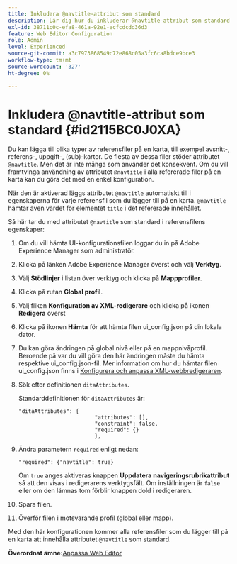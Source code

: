 ```yaml
---
title: Inkludera @navtitle-attribut som standard
description: Lär dig hur du inkluderar @navtitle-attribut som standard
exl-id: 38711c0c-efa8-461a-92e1-ecfcdcdd36d3
feature: Web Editor Configuration
role: Admin
level: Experienced
source-git-commit: a3c7973868549c72e868c05a3fc6ca8bdce9bce3
workflow-type: tm+mt
source-wordcount: '327'
ht-degree: 0%

---
```


# Inkludera @navtitle-attribut som standard {#id2115BC0J0XA}

Du kan lägga till olika typer av referensfiler på en karta, till exempel avsnitt-, referens-, uppgift-, \(sub\)-kartor. De flesta av dessa filer stöder attributet `@navtitle`. Men det är inte många som använder det konsekvent. Om du vill framtvinga användning av attributet `@navtitle` i alla refererade filer på en karta kan du göra det med en enkel konfiguration.

När den är aktiverad läggs attributet `@navtitle` automatiskt till i egenskaperna för varje referensfil som du lägger till på en karta. `@navtitle` hämtar även värdet för elementet `title` i det refererade innehållet.

Så här tar du med attributet `@navtitle` som standard i referensfilens egenskaper:

1. Om du vill hämta UI-konfigurationsfilen loggar du in på Adobe Experience Manager som administratör.

1. Klicka på länken Adobe Experience Manager överst och välj **Verktyg**.
1. Välj **Stödlinjer** i listan över verktyg och klicka på **Mappprofiler**.
1. Klicka på rutan **Global profil**.
1. Välj fliken **Konfiguration av XML-redigerare** och klicka på ikonen **Redigera** överst
1. Klicka på ikonen **Hämta** för att hämta filen ui\_config.json på din lokala dator.
1. Du kan göra ändringen på global nivå eller på en mappnivåprofil. Beroende på var du vill göra den här ändringen måste du hämta respektive ui\_config.json-fil. Mer information om hur du hämtar filen ui\_config.json finns i [Konfigurera och anpassa XML-webbredigeraren](conf-folder-level.md#id2065G300O5Z).

1. Sök efter definitionen `ditaAttributes`.

   Standarddefinitionen för `ditaAttributes` är:

   ```
   "ditaAttributes": {
                           "attributes": [],
                           "constraint": false,
                           "required": {}
                           },
   ```

1. Ändra parametern `required` enligt nedan:

   ```
   "required": {"navtitle": true}
   ```

   Om `true` anges aktiveras knappen **Uppdatera navigeringsrubrikattribut** så att den visas i redigerarens verktygsfält. Om inställningen är `false` eller om den lämnas tom förblir knappen dold i redigeraren.
1. Spara filen.

1. Överför filen i motsvarande profil \(global eller mapp\).


Med den här konfigurationen kommer alla referensfiler som du lägger till på en karta att innehålla attributet `@navtitle` som standard.



**Överordnat ämne:**&#x200B;[ Anpassa Web Editor](conf-web-editor.md)
